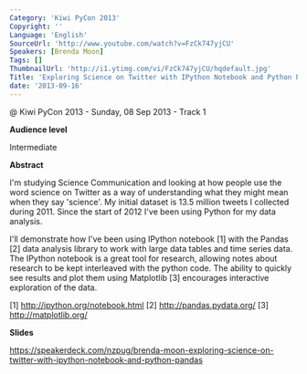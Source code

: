 ```yaml
---
Category: 'Kiwi PyCon 2013'
Copyright: ''
Language: 'English'
SourceUrl: 'http://www.youtube.com/watch?v=FzCk747yjCU'
Speakers: [Brenda Moon]
Tags: []
ThumbnailUrl: 'http://i1.ytimg.com/vi/FzCk747yjCU/hqdefault.jpg'
Title: 'Exploring Science on Twitter with IPython Notebook and Python Pandas'
date: '2013-09-16'
---
```

@ Kiwi PyCon 2013 - Sunday, 08 Sep 2013 - Track 1

**Audience level**

Intermediate

**Abstract**

I'm studying Science Communication and looking at how people use the word science on Twitter as a way of understanding what they might mean when they say 'science'. My initial dataset is 13.5 million tweets I collected during 2011. Since the start of 2012 I've been using Python for my data analysis.

I'll demonstrate how I've been using IPython notebook [1] with the Pandas [2] data analysis library to work with large data tables and time series data. The IPython notebook is a great tool for research, allowing notes about research to be kept interleaved with the python code. The ability to quickly see results and plot them using Matplotlib [3] encourages interactive exploration of the data.

[1] http://ipython.org/notebook.html
[2] http://pandas.pydata.org/
[3] http://matplotlib.org/

**Slides**

https://speakerdeck.com/nzpug/brenda-moon-exploring-science-on-twitter-with-ipython-notebook-and-python-pandas